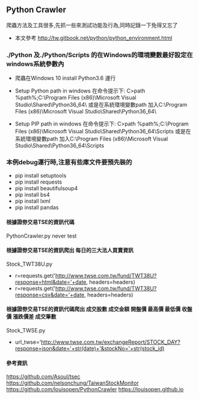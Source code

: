 ## Python Crawler
爬蟲方法及工具很多,先抓一些來測試功能及行為,同時記錄一下免得又忘了
* 本文參考 http://tw.gitbook.net/python/python_environment.html

### ./Python 及./Python/Scripts 的在Windows的環境變數最好設定在windows系統參數內
* 爬蟲在Windows 10 install Python3.6 運行
* Setup Python path in windows 在命令提示下: C>path %path%;C:\Program Files (x86)\Microsoft Visual Studio\Shared\Python36_64\  或是在系統環境變數path 加入C:\Program Files (x86)\Microsoft Visual Studio\Shared\Python36_64\ 

* Setup PIP path in windows 在命令提示下: C>path %path%;C:\Program Files (x86)\Microsoft Visual Studio\Shared\Python36_64\Scripts  或是在系統環境變數path 加入C:\Program Files (x86)\Microsoft Visual Studio\Shared\Python36_64\Scripts

### 本例debug運行時,注意有些庫文件要預先裝的
* pip install setuptools
* pip install requests
* pip install beautifulsoup4
* pip install bs4
* pip install lxml
* pip install pandas

#### 根據證劵交易TSE的資訊代碼
PythonCrawler.py never test 


#### 根據證劵交易TSE的資訊爬出 每日的三大法人買賣資訊
Stock_TWT38U.py
* r=requests.get('http://www.twse.com.tw/fund/TWT38U?response=html&date='+date, headers=headers)
* r=requests.get('http://www.twse.com.tw/fund/TWT38U?response=csv&date='+date, headers=headers)


#### 根據證劵交易TSE的資訊代碼爬出 成交股數	成交金額	開盤價	最高價	最低價	收盤價	漲跌價差	成交筆數
Stock_TWSE.py
* url_twse='http://www.twse.com.tw/exchangeReport/STOCK_DAY?response=json&date='+str(date)+'&stockNo='+str(stock_id)


#### 參考資訊
https://github.com/Asoul/tsec
https://github.com/nelsonchung/TaiwanStockMonitor
https://github.com/louisopen/PythonCrawler
https://louisopen.github.io
